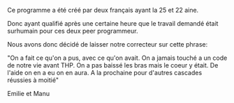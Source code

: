 Ce programme a été créé par deux français ayant la 25 et 22 aine.

Donc ayant qualifié après une certaine heure que le travail demandé était surhumain pour ces deux peer programmeur.

Nous avons donc décidé de laisser notre correcteur sur cette phrase:

"On a fait ce qu'on a pus, avec ce qu'on avait. On a jamais touché a un code de notre vie avant THP.
On a pas baissé les bras mais le coeur y était. De l'aide on en a eu on en aura.
A la prochaine pour d'autres cascades réussies à moitié"

Emilie et Manu